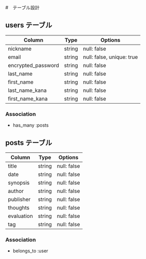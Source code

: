 #　テーブル設計

## users テーブル

| Column             | Type   | Options     |
| ------------------ | ------ | ----------- |
| nickname           | string | null: false |
| email              | string | null: false, unique: true |
| encrypted_password | string | null: false |
| last_name          | string | null: false |
| first_name         | string | null: false |
| last_name_kana     | string | null: false |
| first_name_kana    | string | null: false |

### Association

- has_many :posts

## posts テーブル

| Column     | Type   | Options     |
| ---------- | ------ | ----------- |
| title      | string | null: false |
| date       | string | null: false |
| synopsis   | string | null: false |
| author     | string | null: false |
| publisher  | string | null: false |
| thoughts   | string | null: false |
| evaluation | string | null: false |
| tag        | string | null: false |

### Association

- belongs_to :user